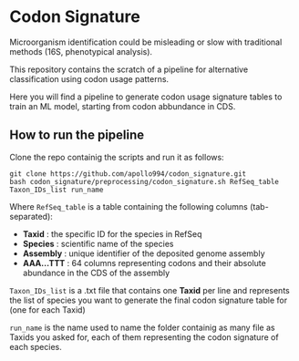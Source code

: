# Codon Signature

Microorganism identification could be misleading or slow with traditional methods (16S, phenotypical analysis).

This repository contains the scratch of a pipeline for alternative classification using codon usage patterns.

Here you will find a pipeline to generate codon usage signature tables to train an ML model, starting from codon abbundance in CDS.


## How to run the pipeline

Clone the repo containig the scripts and run it as follows:

```
git clone https://github.com/apollo994/codon_signature.git
bash codon_signature/preprocessing/codon_signature.sh RefSeq_table Taxon_IDs_list run_name
```

Where `RefSeq_table` is a table containing the following columns (tab-separated):
+ **Taxid** : the specific ID for the species in RefSeq
+ **Species** : scientific name of the species
+ **Assembly** : unique identifier of the deposited genome assembly
+ **AAA...TTT** : 64 columns representing codons and their absolute abundance in the CDS of the assembly

`Taxon_IDs_list` is a .txt file that contains one **Taxid** per line and represents the list of species you want to generate the final codon signature table for (one for each Taxid)

`run_name` is the name used to name the folder containig as many file as Taxids you asked for, each of them representing the codon signature of each species.
